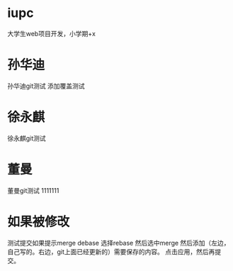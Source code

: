 # iupc
大学生web项目开发，小学期+x
# 孙华迪
孙华迪git测试
添加覆盖测试
# 徐永麒
徐永麒git测试
# 董曼
董曼git测试
1111111
# 如果被修改
测试提交如果提示merge debase
选择rebase
然后选中merge
然后添加（左边，自己写的。右边，git上面已经更新的）需要保存的内容。
点击应用，然后再提交。



